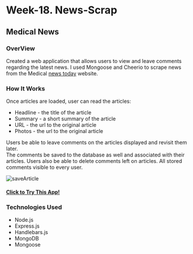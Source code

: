 # Week-18. News-Scrap
## Medical News 

### OverView
Created a web application that allows users to view and leave comments regarding the latest news. I used Mongoose and Cheerio to scrape news from the Medical [news today](https://www.medicalnewstoday.com/) website. 

### How It Works

Once articles are loaded, user can read the articles:
* Headline - the title of the article
* Summary - a short summary of the article
* URL - the url to the original article
* Photos - the url to the original article

Users be able to leave comments on the articles displayed and revisit them later.           
The comments be saved to the database as well and associated with their articles.
Users also be able to delete comments left on articles. 
All stored comments visible to every user.

![saveArticle](../public/assets/images/img1.png)

#### [Click to Try This App!](https://news-app2020.herokuapp.com)

### Technologies Used

* Node.js
* Express.js
* Handlebars.js
* MongoDB
* Mongoose
